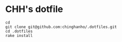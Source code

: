 # CHH's dotfile

    cd
    git clone git@github.com:chinghanho/.dotfiles.git
    cd .dotfiles
    rake install
